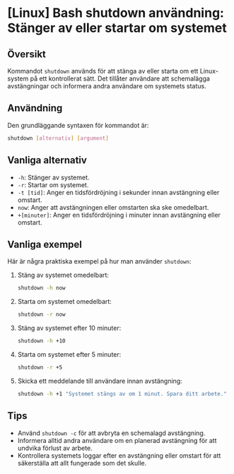 # [Linux] Bash shutdown användning: Stänger av eller startar om systemet

## Översikt
Kommandot `shutdown` används för att stänga av eller starta om ett Linux-system på ett kontrollerat sätt. Det tillåter användare att schemalägga avstängningar och informera andra användare om systemets status.

## Användning
Den grundläggande syntaxen för kommandot är:

```bash
shutdown [alternativ] [argument]
```

## Vanliga alternativ
- `-h`: Stänger av systemet.
- `-r`: Startar om systemet.
- `-t [tid]`: Anger en tidsfördröjning i sekunder innan avstängning eller omstart.
- `now`: Anger att avstängningen eller omstarten ska ske omedelbart.
- `+[minuter]`: Anger en tidsfördröjning i minuter innan avstängning eller omstart.

## Vanliga exempel
Här är några praktiska exempel på hur man använder `shutdown`:

1. Stäng av systemet omedelbart:
    ```bash
    shutdown -h now
    ```

2. Starta om systemet omedelbart:
    ```bash
    shutdown -r now
    ```

3. Stäng av systemet efter 10 minuter:
    ```bash
    shutdown -h +10
    ```

4. Starta om systemet efter 5 minuter:
    ```bash
    shutdown -r +5
    ```

5. Skicka ett meddelande till användare innan avstängning:
    ```bash
    shutdown -h +1 "Systemet stängs av om 1 minut. Spara ditt arbete."
    ```

## Tips
- Använd `shutdown -c` för att avbryta en schemalagd avstängning.
- Informera alltid andra användare om en planerad avstängning för att undvika förlust av arbete.
- Kontrollera systemets loggar efter en avstängning eller omstart för att säkerställa att allt fungerade som det skulle.